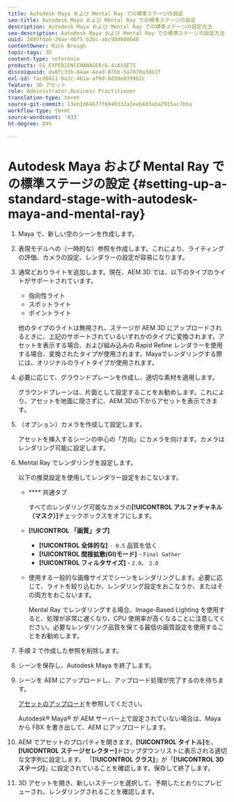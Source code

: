 ```yaml
---
title: Autodesk Maya および Mental Ray での標準ステージの設定
seo-title: Autodesk Maya および Mental Ray での標準ステージの設定
description: Autodesk Maya および Mental Ray での標準ステージの設定方法
seo-description: Autodesk Maya および Mental Ray での標準ステージの設定方法
uuid: 3895fda6-29ae-46f5-b2bc-abc989808648
contentOwner: Rick Brough
topic-tags: 3D
content-type: reference
products: SG_EXPERIENCEMANAGER/6.4/ASSETS
discoiquuid: da8fc33b-84ae-4ead-87bb-5a7870a38b1f
exl-id: facd0411-8a3c-4b1a-af9d-0d59e0399b2c
feature: 3D アセット
role: Administrator,Business Practitioner
translation-type: tm+mt
source-git-commit: 13eb1d64677f6940332a2eeb4d3aba2915ac7bba
workflow-type: tm+mt
source-wordcount: '433'
ht-degree: 84%

---
```


# Autodesk Maya および Mental Ray での標準ステージの設定 {#setting-up-a-standard-stage-with-autodesk-maya-and-mental-ray}

1. Maya で、新しい空のシーンを作成します。
1. 表現モデルへの（一時的な）参照を作成します。これにより、ライティングの評価、カメラの設定、レンダラーの設定が容易になります。

1. 通常どおりライトを追加します。現在、AEM 3D では、以下のタイプのライトがサポートされています。

   * 指向性ライト
   * スポットライト
   * ポイントライト

   他のタイプのライトは無視され、ステージが AEM 3D にアップロードされるときに、上記のサポートされているいずれかのタイプに変換されます。アセットを表示する場合、および組み込みの Rapid Refine レンダラーを使用する場合、変換されたタイプが使用されます。Mayaでレンダリングする際には、オリジナルのライトタイプが使用されます。

1. 必要に応じて、グラウンドプレーンを作成し、適切な素材を適用します。

   グラウンドプレーンは、片面として設定することをお勧めします。これにより、アセットを地面に隠さずに、AEM 3Dの下からアセットを表示できます。

1. （オプション）カメラを作成して設定します。

   アセットを挿入するシーンの中心の「方向」にカメラを向けます。カメラはレンダリング可能に設定します。

1. Mental Ray でレンダリングを設定します。

   以下の推奨設定を使用してレンダラー設定をおこないます。

   * **** 共通タブ

      すべてのレンダリング可能なカメラの&#x200B;**[!UICONTROL アルファチャネル（マスク）]**&#x200B;チェックボックスをオフにします。

   * **[!UICONTROL 「画質」タブ]**

      * **[!UICONTROL 全体的な]** `- 0.5` 品質を低く
      * **[!UICONTROL 間接拡散(GI)モード]** -  `Final Gather`
      * **[!UICONTROL フィルタサイズ]** -  `2.0`、  `2.0`
   * 使用する一般的な画像サイズでシーンをレンダリングします。必要に応じて、ライトを絞り込むか、レンダリング設定をおこなうか、またはその両方をおこないます。

      Mental Ray でレンダリングする場合、Image-Based Lighting を使用すると、処理が非常に遅くなり、CPU 使用率が高くなることに注意してください。必要なレンダリング品質を保てる最低の画質設定を使用することをお勧めします。


1. 手順 2 で作成した参照を削除します。

1. シーンを保存し、Autodesk Maya を終了します。
1. シーンを AEM にアップロードし、アップロード処理が完了するのを待ちます。

   [アセットのアップロード](managing-assets-touch-ui.md#uploading-assets)を参照してください。

   Autodesk® Maya® が AEM サーバー上で設定されていない場合は、Maya から FBX を書き出して、AEM にアップロードします。

1. AEM でアセットのプロパティを開きます。**[!UICONTROL タイトル]**&#x200B;を、**[!UICONTROL ステージセレクター]**&#x200B;ドロップダウンリストに表示される適切な文字列に設定します。 「**[!UICONTROL クラス]**」が「**[!UICONTROL 3D ステージ]**」に設定されていることを確認します。保存して終了します。
1. 3D アセットを開き、新しいステージを選択して、予期したとおりにプレビューされ、レンダリングされることを確認します。
